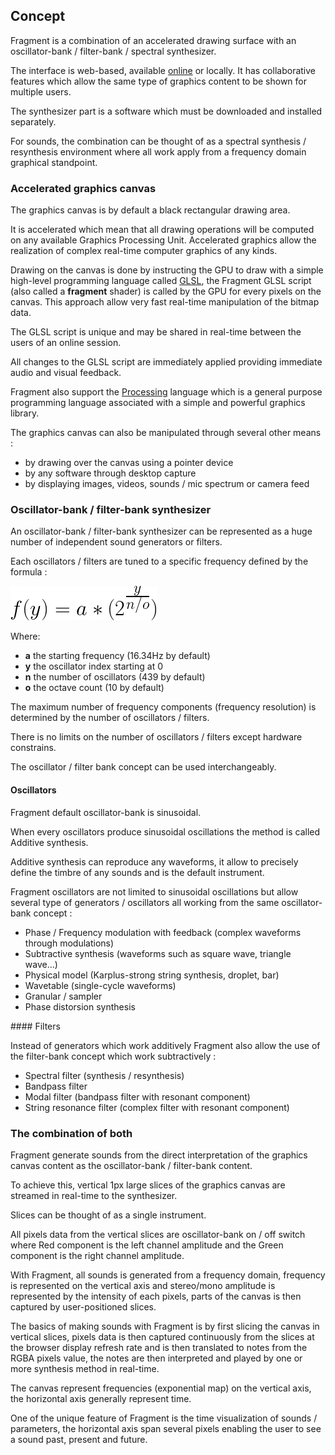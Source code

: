 ## Concept

Fragment is a combination of an accelerated drawing surface with an oscillator-bank / filter-bank / spectral synthesizer.

The interface is web-based, available [online](https://www.fsynth.com) or locally. It has collaborative features which allow the same type of graphics content to be shown for multiple users.

The synthesizer part is a software which must be downloaded and installed separately.

For sounds, the combination can be thought of as a spectral synthesis / resynthesis environment where all work apply from a frequency domain graphical standpoint.

### Accelerated graphics canvas

The graphics canvas is by default a black rectangular drawing area.

It is accelerated which mean that all drawing operations will be computed on any available Graphics Processing Unit. Accelerated graphics allow the realization of complex real-time computer graphics of any kinds.

Drawing on the canvas is done by instructing the GPU to draw with a simple high-level programming language called [GLSL](https://en.wikipedia.org/wiki/OpenGL_Shading_Language), the Fragment GLSL script (also called a **fragment** shader) is called by the GPU for every pixels on the canvas. This approach allow very fast real-time manipulation of the bitmap data.

The GLSL script is unique and may be shared in real-time between the users of an online session.

All changes to the GLSL script are immediately applied providing immediate audio and visual feedback.

Fragment also support the [Processing](https://en.wikipedia.org/wiki/Processing_(programming_language)) language which is a general purpose programming language associated with a simple and powerful graphics library.

The graphics canvas can also be manipulated through several other means :

* by drawing over the canvas using a pointer device
* by any software through desktop capture
* by displaying images, videos, sounds / mic spectrum or camera feed

### Oscillator-bank / filter-bank synthesizer

An oscillator-bank / filter-bank synthesizer can be represented as a huge number of independent sound generators or filters.

Each oscillators / filters are tuned to a specific frequency defined by the formula :

![Vertical axis frequency mapping formula](tutorials/images/frequency_map.png)

Where:

- **a** the starting frequency (16.34Hz by default)
- **y** the oscillator index starting at 0
- **n** the number of oscillators (439 by default)
- **o** the octave count (10 by default)

The maximum number of frequency components (frequency resolution) is determined by the number of oscillators / filters.

There is no limits on the number of oscillators / filters except hardware constrains.

The oscillator / filter bank concept can be used interchangeably.

#### Oscillators

Fragment default oscillator-bank is sinusoidal.

When every oscillators produce sinusoidal oscillations the method is called Additive synthesis.

Additive synthesis can reproduce any waveforms, it allow to precisely define the timbre of any sounds and is the default instrument.

Fragment oscillators are not limited to sinusoidal oscillations but allow several type of generators / oscillators all working from the same oscillator-bank concept :

* Phase / Frequency modulation with feedback (complex waveforms through modulations)
* Subtractive synthesis (waveforms such as square wave, triangle wave...)
* Physical model (Karplus-strong string synthesis, droplet, bar)
* Wavetable (single-cycle waveforms)
* Granular / sampler
* Phase distorsion synthesis

#### Filters

Instead of generators which work additively Fragment also allow the use of the filter-bank concept which work subtractively :

* Spectral filter (synthesis / resynthesis)
* Bandpass filter
* Modal filter (bandpass filter with resonant component)
* String resonance filter (complex filter with resonant component)

### The combination of both

Fragment generate sounds from the direct interpretation of the graphics canvas content as the oscillator-bank / filter-bank content.

To achieve this, vertical 1px large slices of the graphics canvas are streamed in real-time to the synthesizer.

Slices can be thought of as a single instrument.

All pixels data from the vertical slices are oscillator-bank on / off switch where Red component is the left channel amplitude and the Green component is the right channel amplitude.

With Fragment, all sounds is generated from a frequency domain, frequency is represented on the vertical axis and stereo/mono amplitude is represented by the intensity of each pixels, parts of the canvas is then captured by user-positioned slices.

The basics of making sounds with Fragment is by first slicing the canvas in vertical slices, pixels data is then captured continuously from the slices at the browser display refresh rate and is then translated to notes from the RGBA pixels value, the notes are then interpreted and played by one or more synthesis method in real-time.

The canvas represent frequencies (exponential map) on the vertical axis, the horizontal axis generally represent time.

One of the unique feature of Fragment is the time visualization of sounds / parameters, the horizontal axis span several pixels enabling the user to see a sound past, present and future.
